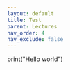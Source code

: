 ```yaml
---
layout: default
title: Test
parent: Lectures
nav_order: 4
nav_exclude: false
---
```

<py-script output="out">
print("Hello world")
</py-script>

<div id="out"></div>
